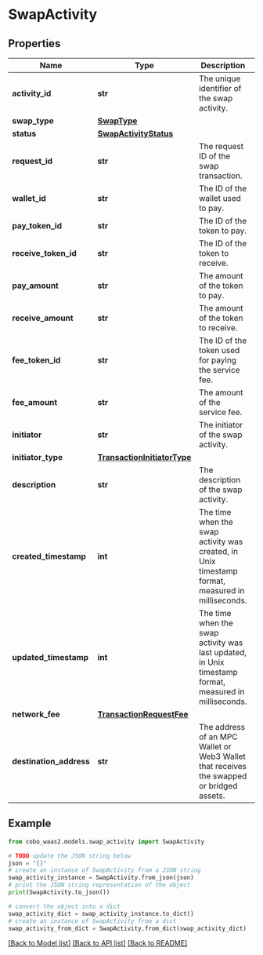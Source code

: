 # SwapActivity


## Properties

Name | Type | Description | Notes
------------ | ------------- | ------------- | -------------
**activity_id** | **str** | The unique identifier of the swap activity. | [optional] 
**swap_type** | [**SwapType**](SwapType.md) |  | [optional] 
**status** | [**SwapActivityStatus**](SwapActivityStatus.md) |  | [optional] 
**request_id** | **str** | The request ID of the swap transaction. | [optional] 
**wallet_id** | **str** | The ID of the wallet used to pay. | [optional] 
**pay_token_id** | **str** | The ID of the token to pay. | [optional] 
**receive_token_id** | **str** | The ID of the token to receive. | [optional] 
**pay_amount** | **str** | The amount of the token to pay. | [optional] 
**receive_amount** | **str** | The amount of the token to receive. | [optional] 
**fee_token_id** | **str** | The ID of the token used for paying the service fee. | [optional] 
**fee_amount** | **str** | The amount of the service fee. | [optional] 
**initiator** | **str** | The initiator of the swap activity. | [optional] 
**initiator_type** | [**TransactionInitiatorType**](TransactionInitiatorType.md) |  | [optional] 
**description** | **str** | The description of the swap activity. | [optional] 
**created_timestamp** | **int** | The time when the swap activity was created, in Unix timestamp format, measured in milliseconds. | [optional] 
**updated_timestamp** | **int** | The time when the swap activity was last updated, in Unix timestamp format, measured in milliseconds. | [optional] 
**network_fee** | [**TransactionRequestFee**](TransactionRequestFee.md) |  | [optional] 
**destination_address** | **str** | The address of an MPC Wallet or Web3 Wallet that receives the swapped or bridged assets. | [optional] 

## Example

```python
from cobo_waas2.models.swap_activity import SwapActivity

# TODO update the JSON string below
json = "{}"
# create an instance of SwapActivity from a JSON string
swap_activity_instance = SwapActivity.from_json(json)
# print the JSON string representation of the object
print(SwapActivity.to_json())

# convert the object into a dict
swap_activity_dict = swap_activity_instance.to_dict()
# create an instance of SwapActivity from a dict
swap_activity_from_dict = SwapActivity.from_dict(swap_activity_dict)
```
[[Back to Model list]](../README.md#documentation-for-models) [[Back to API list]](../README.md#documentation-for-api-endpoints) [[Back to README]](../README.md)


